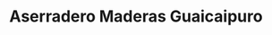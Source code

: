 ---
title: "Aserradero Maderas Guaicaipuro"
url: /caracas/aserradero-maderas-guaicaipuro/
shop: Baustoffe
---